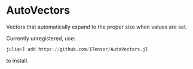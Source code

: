 # AutoVectors

Vectors that automatically expand to the proper size when values are set.

Currently unregistered, use:

```julia
julia>] add https://github.com/ITensor/AutoVectors.jl
```

to install.
